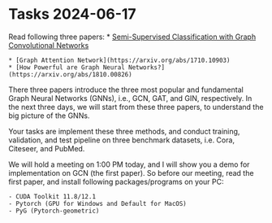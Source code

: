 Tasks 2024-06-17
============================

 Read following three papers:
    * [Semi-Supervised Classification with Graph Convolutional Networks](https://arxiv.org/abs/1609.02907)

    * [Graph Attention Network](https://arxiv.org/abs/1710.10903)
    * [How Powerful are Graph Neural Networks?](https://arxiv.org/abs/1810.00826)


There three papers introduce the three most popular and fundamental Graph Neural Networks (GNNs), i.e., GCN, GAT, and GIN, respectively. In the next three days, we will start from these three papers, to understand the big picture of the GNNs. 

Your tasks are implement these three methods, and conduct training, validation, and test pipeline on three benchmark datasets, i.e. Cora, Citeseer, and PubMed. 

We will hold a meeting on 1:00 PM today, and I will show you a demo for implementation on GCN (the first paper). So before our meeting, read the first paper, and install following packages/programs on your PC: 

    - CUDA Toolkit 11.8/12.1
    - Pytorch (GPU for Windows and Default for MacOS)  
    - PyG (Pytorch-geometric)

